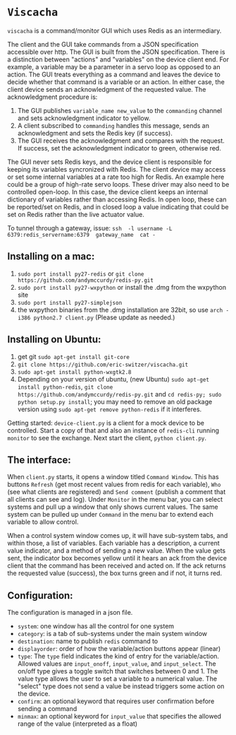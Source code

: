 `Viscacha`
==========
`viscacha` is a command/monitor GUI which uses Redis as an intermediary.

The client and the GUI take commands from a JSON specification accessible over http. The GUI is built from the JSON specification. There is a distinction between "actions" and "variables" on the device client end. For example, a variable may be a parameter in a servo loop as opposed to an action. The GUI treats everything as a command and leaves the device to decide whether that command is a variable or an action. In either case, the client device sends an acknowledgment of the requested value.
The acknowledgment procedure is:

1. The GUI publishes `variable_name new_value` to the `commanding` channel and sets acknowledgment indicator to yellow.
2. A client subscribed to `commanding` handles this message, sends an acknowledgment and sets the Redis key (if success).
3. The GUI receives the acknowledgment and compares with the request. If success, set the acknowledgment indicator to green, otherwise red.

The GUI never sets Redis keys, and the device client is responsible for keeping its variables syncronized with Redis. The client device may access or set some internal variables at a rate too high for Redis. An example here could be a group of high-rate servo loops. These driver may also need to be controlled open-loop. In this case, the device client keeps an internal dictionary of variables rather than accessing Redis. In open loop, these can be reported/set on Redis, and in closed loop a value indicating that could be set on Redis rather than the live actuator value.

To tunnel through a gateway, issue:
`ssh  -l username -L 6379:redis_servername:6379  gateway_name  cat -`

Installing on a mac:
--------------------

1. `sudo port install py27-redis` or `git clone https://github.com/andymccurdy/redis-py.git`
2. `sudo port install py27-wxpython` or install the .dmg from the wxpython site
3. `sudo port install py27-simplejson`
4. the wxpython binaries from the .dmg installation are 32bit, so use `arch -i386 python2.7 client.py`
(Please update as needed.)

Installing on Ubuntu:
---------------------

1. get git `sudo apt-get install git-core`
2. `git clone https://github.com/eric-switzer/viscacha.git`
3. `sudo apt-get install python-wxgtk2.8`
4. Depending on your version of ubuntu, (new Ubuntu) `sudo apt-get install python-redis`, `git clone https://github.com/andymccurdy/redis-py.git` and `cd redis-py; sudo python setup.py install`; you may need to remove an old package version using `sudo apt-get remove python-redis` if it interferes.

Getting started: `device-client.py` is a client for a mock device to be controlled. Start a copy of that and also an instance of `redis-cli` running `monitor` to see the exchange. Next start the client, `python client.py`.

The interface:
--------------

When `client.py` starts, it opens a window titled `Command Window`. This has buttons `Refresh` (get most recent values from redis for each variable), `Who` (see what clients are registered) and `Send comment` (publish a comment that all clients can see and log). Under `Monitor` in the menu bar, you can select systems and pull up a window that only shows current values. The same system can be pulled up under `Command` in the menu bar to extend each variable to allow control.

When a control system window comes up, it will have sub-system tabs, and within those, a list of variables. Each variable has a description, a current value indicator, and a method of sending a new value. When the value gets sent, the indicator box becomes yellow until it hears an ack from the device client that the command has been received and acted on. If the ack returns the requested value (success), the box turns green and if not, it turns red.

Configuration:
--------------

The configuration is managed in a json file.

* `system`: one window has all the control for one system
* `category`: is a tab of sub-systems under the main system window
* `destination`: name to publish `redis` command to
* `displayorder`: order of how the variable/action buttons appear (linear)
* `type`: The `type` field indicates the kind of entry for the variable/action. Allowed values are `input_onoff`, `input_value`, and `input_select`. The on/off type gives a toggle switch that switches between 0 and 1. The value type allows the user to set a variable to a numerical value. The "select" type does not send a value be instead triggers some action on the device.
* `confirm`: an optional keyword that requires user confirmation before sending a command
* `minmax`: an optional keyword for `input_value` that specifies the allowed range of the value (interpreted as a float)
